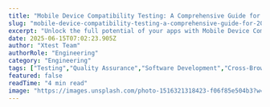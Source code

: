 ```yaml
---
title: "Mobile Device Compatibility Testing: A Comprehensive Guide for 2025"
slug: "mobile-device-compatibility-testing-a-comprehensive-guide-for-2025"
excerpt: "Unlock the full potential of your apps with Mobile Device Compatibility Testing. Dive deep into our comprehensive guide to understand how to optimize performance, ensure seamless user experience and stay ahead of the competition in the fast-paced mobile market. You wont want to miss these expert insights!"
date: 2025-06-15T07:02:23.905Z
author: "Xtest Team"
authorRole: "Engineering"
category: "Engineering"
tags: ["Testing","Quality Assurance","Software Development","Cross-Browser","Compatibility"]
featured: false
readTime: "4 min read"
image: "https://images.unsplash.com/photo-1516321318423-f06f85e504b3?w=1200&h=600&fit=crop"
---
```


